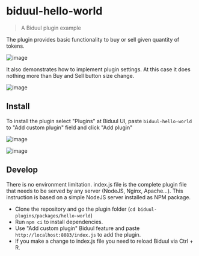 # biduul-hello-world

> A Biduul plugin example

The plugin provides basic functionality to buy or sell given quantity of tokens. 

![image](https://user-images.githubusercontent.com/1082083/125951680-2b9a64f7-6b6e-44c8-80ba-3556cb15500f.png)

It also demonstrates how to implement plugin settings. At this case it does nothing more than Buy and Sell button size change.

![image](https://user-images.githubusercontent.com/1082083/125952310-7fdaa428-4f26-4f7c-a645-2a2290d111b6.png)


## Install

To install the plugin select "Plugins" at Biduul UI, paste `biduul-hello-world` to "Add custom plugin" field and click "Add plugin"

![image](https://user-images.githubusercontent.com/1082083/125951305-df05c768-05eb-4ac3-ab7e-4e9efba5807c.png)

![image](https://user-images.githubusercontent.com/1082083/125951391-958f22a2-d337-43cf-904b-6bf111137630.png)



## Develop

There is no environment limitation. index.js file is the complete plugin file that needs to be served by any server (NodeJS, Nginx, Apache...). This instruction is based on a simple NodeJS server installed as NPM package.

- Clone the repository and go the plugin folder (`cd biduul-plugins/packages/hello-world`)
- Run `npm ci` to install dependencies.
- Use "Add custom plugin" Biduul feature and paste `http://localhost:8083/index.js` to add the plugin.
- If you make a change to index.js file you need to reload Biduul via Ctrl + R.

